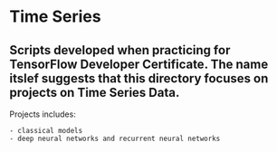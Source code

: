 # Time Series
Scripts developed when practicing for TensorFlow Developer Certificate.
The name itslef suggests that this directory focuses on projects on Time Series Data.
---
Projects includes:

    - classical models
    - deep neural networks and recurrent neural networks
    